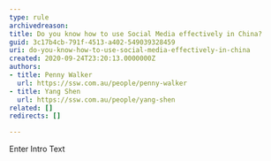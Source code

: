 ```yaml
---
type: rule
archivedreason: 
title: Do you know how to use Social Media effectively in China?
guid: 3c17b4cb-791f-4513-a402-549039328459
uri: do-you-know-how-to-use-social-media-effectively-in-china
created: 2020-09-24T23:20:13.0000000Z
authors:
- title: Penny Walker
  url: https://ssw.com.au/people/penny-walker
- title: Yang Shen
  url: https://ssw.com.au/people/yang-shen
related: []
redirects: []

---
```



Enter Intro Text
<br><excerpt class='endintro'></excerpt><br>



